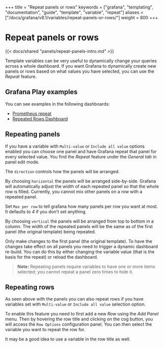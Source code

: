 +++
title = "Repeat panels or rows"
keywords = ["grafana", "templating", "documentation", "guide", "template", "variable", "repeat"]
aliases = ["/docs/grafana/v8.1/variables/repeat-panels-or-rows/"]
weight = 800
+++

# Repeat panels or rows

{{< docs/shared "panels/repeat-panels-intro.md" >}}

Template variables can be very useful to dynamically change your queries across a whole dashboard. If you want
Grafana to dynamically create new panels or rows based on what values you have selected, you can use the _Repeat_ feature.

## Grafana Play examples

You can see examples in the following dashboards:

- [Prometheus repeat](https://play.grafana.org/d/000000036/prometheus-repeat)
- [Repeated Rows Dashboard](https://play.grafana.org/d/000000153/repeat-rows)

## Repeating panels

If you have a variable with `Multi-value` or `Include all value` options enabled you can choose one panel and have Grafana repeat that panel
for every selected value. You find the _Repeat_ feature under the _General tab_ in panel edit mode.

The `direction` controls how the panels will be arranged.

By choosing `horizontal` the panels will be arranged side-by-side. Grafana will automatically adjust the width
of each repeated panel so that the whole row is filled. Currently, you cannot mix other panels on a row with a repeated
panel.

Set `Max per row` to tell grafana how many panels per row you want at most. It defaults to _4_ if you don't set anything.

By choosing `vertical` the panels will be arranged from top to bottom in a column. The width of the repeated panels will be the same as of the first panel (the original template) being repeated.

Only make changes to the first panel (the original template). To have the changes take effect on all panels you need to trigger a dynamic dashboard re-build.
You can do this by either changing the variable value (that is the basis for the repeat) or reload the dashboard.

> **Note:** Repeating panels require variables to have one or more items selected; you cannot repeat a panel zero times to hide it.

## Repeating rows

As seen above with the panels you can also repeat rows if you have variables set with `Multi-value` or
`Include all value` selection option.

To enable this feature you need to first add a new _Row_ using the _Add Panel_ menu. Then by hovering the row title and
clicking on the cog button, you will access the `Row Options` configuration panel. You can then select the variable
you want to repeat the row for.

It may be a good idea to use a variable in the row title as well.

